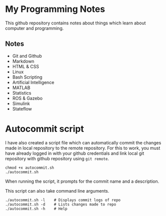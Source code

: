 # My Programming Notes
This github repository contains notes about things which learn about computer and programming.
## Notes
- Git and Github
- Markdown
- HTML & CSS
- Linux
- Bash Scripting
- Artificial Intelligence
- MATLAB
- Statistics
- ROS & Gazebo
- Simulink
- Stateflow

# Autocommit script
I have also created a script file which can automatically commit the changes made in local repository to the remote repository. For this to work, you must have already logged in with your github credentials and link local git repository with github repository using `git remote`.

``` shell
chmod +x autocommit.sh
./autocommit.sh
```
When running the script, it prompts for the commit name and a description.

This script can also take command line arguments.
``` shell
./autocommit.sh -l    # Displays commit logs of repo
./autocommit.sh -d    # Lists changes made to repo
./autocommit.sh -h    # Help
```